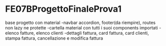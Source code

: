 # FE07BProgettoFinaleProva1

base progetto con material
-navbar accordion, footer(da riempire), routes non lazy ne protette
-cartella material con tutti i suoi components importati
-elenco fatture, elenco clienti
-dettagli fattura, card fattura, card clienti, stampa fattura, cancellazione e modifica fattura
